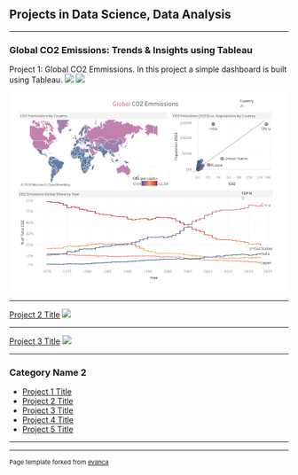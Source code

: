 ## Projects in Data Science, Data Analysis 

---

### Global CO2 Emissions: Trends & Insights using Tableau

Project 1: Global CO2 Emmissions. In this project a simple dashboard is built using Tableau.
[![](https://img.shields.io/badge/Python-white?logo=Python)](#)
[![](https://img.shields.io/badge/Jupyter-white?logo=Jupyter)](#)


<img src="images/global_co2.png?raw=true"/>

---
[Project 2 Title](/pdf/sample_presentation.pdf)
<img src="images/dummy_thumbnail.jpg?raw=true"/>

---
[Project 3 Title](http://example.com/)
<img src="images/dummy_thumbnail.jpg?raw=true"/>

---

### Category Name 2

- [Project 1 Title](http://example.com/)
- [Project 2 Title](http://example.com/)
- [Project 3 Title](http://example.com/)
- [Project 4 Title](http://example.com/)
- [Project 5 Title](http://example.com/)

---




---
<p style="font-size:11px">Page template forked from <a href="https://github.com/evanca/quick-portfolio">evanca</a></p>
<!-- Remove above link if you don't want to attibute -->
